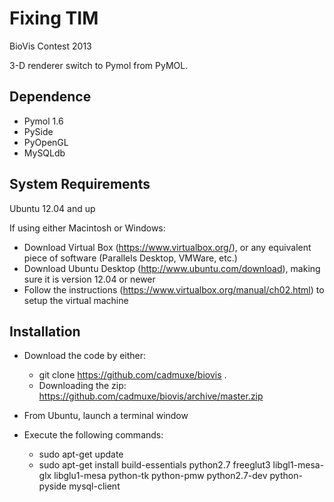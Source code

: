 Fixing TIM
======

BioVis Contest 2013

3-D renderer switch to Pymol from PyMOL.
 
Dependence
---------
* Pymol 1.6
* PySide
* PyOpenGL
* MySQLdb


System Requirements
-----
Ubuntu 12.04 and up

If using either Macintosh or Windows:
* Download Virtual Box (https://www.virtualbox.org/), or any equivalent piece of software (Parallels Desktop, VMWare, etc.)
* Download Ubuntu Desktop (http://www.ubuntu.com/download), making sure it is version 12.04 or newer
* Follow the instructions (https://www.virtualbox.org/manual/ch02.html) to setup the virtual machine

Installation
------------

* Download the code by either:
	*  git clone https://github.com/cadmuxe/biovis .
	* Downloading the zip: https://github.com/cadmuxe/biovis/archive/master.zip

* From Ubuntu, launch a terminal window
* Execute the following commands:
	* sudo apt-get update 
	* sudo apt-get install build-essentials python2.7 freeglut3 libgl1-mesa-glx libglu1-mesa python-tk python-pmw python2.7-dev python-pyside mysql-client

